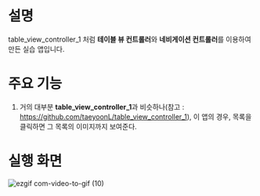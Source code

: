 # 설명
table_view_controller_1 처럼 **테이블 뷰 컨트롤러**와 **네비게이션 컨트롤러**를 이용하여 만든 실습 앱입니다.

# 주요 기능
1. 거의 대부분 **table_view_controller_1**과 비슷하나(참고 : https://github.com/taeyoonL/table_view_controller_1), 이 앱의 경우, 목록을 클릭하면 그 목록의 이미지까지 보여준다.

# 실행 화면

![ezgif com-video-to-gif (10)](https://github.com/taeyoonL/my_practice_9/assets/132141316/622bf752-2545-4808-bcb6-9ad13dcbec6f)

